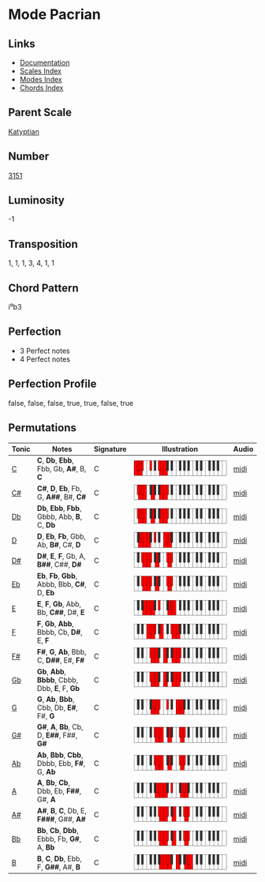 # Mode Pacrian

## Links

- [Documentation](README.md)
- [Scales Index](Scales.md)
- [Modes Index](Modes.md)
- [Chords Index](Chords.md)

## Parent Scale

[Katyptian](ScaleKatyptian.md)

## Number

[3151](https://ianring.com/musictheory/scales/3151)

## Luminosity

-1

## Transposition

1, 1, 1, 3, 4, 1, 1

## Chord Pattern

i⁰b3

## Perfection

- 3 Perfect notes
- 4 Perfect notes

## Perfection Profile

false, false, false, true, true, false, true

## Permutations

| Tonic | Notes | Signature | Illustration | Audio |
|-------|-------|-----------|--------------|-------|
| [C](ModeCNaturalPacrian.md) | **C**, **Db**, **Ebb**, Fbb, Gb, **A#**, B, **C** | C | ![CNaturalPacrian](ModeCNaturalPacrian.png) | [midi](https://github.com/edipermadi/music/blob/main/docs/ModeCNaturalPacrian.mid?raw=true) |
| [C#](ModeCSharpPacrian.md) | **C#**, **D**, **Eb**, Fb, G, **A##**, B#, **C#** | C | ![CSharpPacrian](ModeCSharpPacrian.png) | [midi](https://github.com/edipermadi/music/blob/main/docs/ModeCSharpPacrian.mid?raw=true) |
| [Db](ModeDFlatPacrian.md) | **Db**, **Ebb**, **Fbb**, Gbbb, Abb, **B**, C, **Db** | C | ![DFlatPacrian](ModeDFlatPacrian.png) | [midi](https://github.com/edipermadi/music/blob/main/docs/ModeDFlatPacrian.mid?raw=true) |
| [D](ModeDNaturalPacrian.md) | **D**, **Eb**, **Fb**, Gbb, Ab, **B#**, C#, **D** | C | ![DNaturalPacrian](ModeDNaturalPacrian.png) | [midi](https://github.com/edipermadi/music/blob/main/docs/ModeDNaturalPacrian.mid?raw=true) |
| [D#](ModeDSharpPacrian.md) | **D#**, **E**, **F**, Gb, A, **B##**, C##, **D#** | C | ![DSharpPacrian](ModeDSharpPacrian.png) | [midi](https://github.com/edipermadi/music/blob/main/docs/ModeDSharpPacrian.mid?raw=true) |
| [Eb](ModeEFlatPacrian.md) | **Eb**, **Fb**, **Gbb**, Abbb, Bbb, **C#**, D, **Eb** | C | ![EFlatPacrian](ModeEFlatPacrian.png) | [midi](https://github.com/edipermadi/music/blob/main/docs/ModeEFlatPacrian.mid?raw=true) |
| [E](ModeENaturalPacrian.md) | **E**, **F**, **Gb**, Abb, Bb, **C##**, D#, **E** | C | ![ENaturalPacrian](ModeENaturalPacrian.png) | [midi](https://github.com/edipermadi/music/blob/main/docs/ModeENaturalPacrian.mid?raw=true) |
| [F](ModeFNaturalPacrian.md) | **F**, **Gb**, **Abb**, Bbbb, Cb, **D#**, E, **F** | C | ![FNaturalPacrian](ModeFNaturalPacrian.png) | [midi](https://github.com/edipermadi/music/blob/main/docs/ModeFNaturalPacrian.mid?raw=true) |
| [F#](ModeFSharpPacrian.md) | **F#**, **G**, **Ab**, Bbb, C, **D##**, E#, **F#** | C | ![FSharpPacrian](ModeFSharpPacrian.png) | [midi](https://github.com/edipermadi/music/blob/main/docs/ModeFSharpPacrian.mid?raw=true) |
| [Gb](ModeGFlatPacrian.md) | **Gb**, **Abb**, **Bbbb**, Cbbb, Dbb, **E**, F, **Gb** | C | ![GFlatPacrian](ModeGFlatPacrian.png) | [midi](https://github.com/edipermadi/music/blob/main/docs/ModeGFlatPacrian.mid?raw=true) |
| [G](ModeGNaturalPacrian.md) | **G**, **Ab**, **Bbb**, Cbb, Db, **E#**, F#, **G** | C | ![GNaturalPacrian](ModeGNaturalPacrian.png) | [midi](https://github.com/edipermadi/music/blob/main/docs/ModeGNaturalPacrian.mid?raw=true) |
| [G#](ModeGSharpPacrian.md) | **G#**, **A**, **Bb**, Cb, D, **E##**, F##, **G#** | C | ![GSharpPacrian](ModeGSharpPacrian.png) | [midi](https://github.com/edipermadi/music/blob/main/docs/ModeGSharpPacrian.mid?raw=true) |
| [Ab](ModeAFlatPacrian.md) | **Ab**, **Bbb**, **Cbb**, Dbbb, Ebb, **F#**, G, **Ab** | C | ![AFlatPacrian](ModeAFlatPacrian.png) | [midi](https://github.com/edipermadi/music/blob/main/docs/ModeAFlatPacrian.mid?raw=true) |
| [A](ModeANaturalPacrian.md) | **A**, **Bb**, **Cb**, Dbb, Eb, **F##**, G#, **A** | C | ![ANaturalPacrian](ModeANaturalPacrian.png) | [midi](https://github.com/edipermadi/music/blob/main/docs/ModeANaturalPacrian.mid?raw=true) |
| [A#](ModeASharpPacrian.md) | **A#**, **B**, **C**, Db, E, **F###**, G##, **A#** | C | ![ASharpPacrian](ModeASharpPacrian.png) | [midi](https://github.com/edipermadi/music/blob/main/docs/ModeASharpPacrian.mid?raw=true) |
| [Bb](ModeBFlatPacrian.md) | **Bb**, **Cb**, **Dbb**, Ebbb, Fb, **G#**, A, **Bb** | C | ![BFlatPacrian](ModeBFlatPacrian.png) | [midi](https://github.com/edipermadi/music/blob/main/docs/ModeBFlatPacrian.mid?raw=true) |
| [B](ModeBNaturalPacrian.md) | **B**, **C**, **Db**, Ebb, F, **G##**, A#, **B** | C | ![BNaturalPacrian](ModeBNaturalPacrian.png) | [midi](https://github.com/edipermadi/music/blob/main/docs/ModeBNaturalPacrian.mid?raw=true) |
